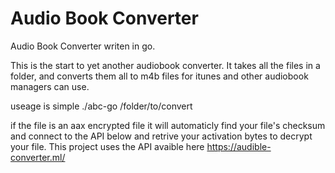 # Audio Book Converter
Audio Book Converter writen in go.

This is the start to yet another audiobook converter.
It takes all the files in a folder, and converts them all to m4b files for itunes and other audiobook managers can use.

useage is simple ./abc-go /folder/to/convert

if the file is an aax encrypted file it will automaticly find your file's checksum and connect to the API below and retrive your activation bytes to decrypt your file.
This project uses the API avaible here https://audible-converter.ml/
